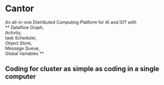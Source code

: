 # Cantor
An all-in-one Distributed Computing Platform for AI and IOT with  
** Dataflow Graph,  
Activity,  
task Scheduler,  
Object Store,  
Message Queue,  
Global Variables  ** 
## Coding for cluster as simple as coding in a single computer
